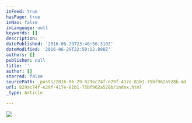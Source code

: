 ```yaml
---
inFeed: true
hasPage: true
inNav: false
inLanguage: null
keywords: []
description: ''
datePublished: '2016-06-29T23:40:56.310Z'
dateModified: '2016-06-29T22:50:12.898Z'
authors: []
publisher: null
title: ''
author: []
starred: false
sourcePath: _posts/2016-06-29-829ac74f-e29f-417e-81b1-75bf962a528b.md
url: 829ac74f-e29f-417e-81b1-75bf962a528b/index.html
_type: Article

---
```

![](https://the-grid-user-content.s3-us-west-2.amazonaws.com/b4c834d6-bae2-4dd6-bf74-3fbe198666cb.jpg)